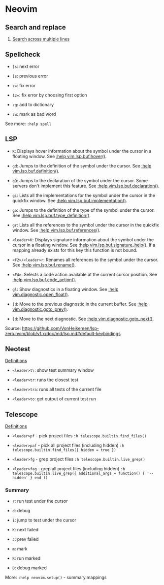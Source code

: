# Neovim

## Search and replace

1. [Search across multiple lines](https://vim.fandom.com/wiki/Search_across_multiple_lines)

## Spellcheck

* `]s`: next error

* `[s`: previous error

* `z=`: fix error

* `1z=`: fix error by choosing first option

* `zg`: add to dictionary

* `zw`: mark as bad word

See more: `:help spell`

## LSP

* `K`: Displays hover information about the symbol under the cursor in a floating window. See [:help vim.lsp.buf.hover()](https://neovim.io/doc/user/lsp.html#vim.lsp.buf.hover()).

* `gd`: Jumps to the definition of the symbol under the cursor. See [:help vim.lsp.buf.definition()](https://neovim.io/doc/user/lsp.html#vim.lsp.buf.definition()).

* `gD`: Jumps to the declaration of the symbol under the cursor. Some servers don't implement this feature. See [:help vim.lsp.buf.declaration()](https://neovim.io/doc/user/lsp.html#vim.lsp.buf.declaration()).

* `gi`: Lists all the implementations for the symbol under the cursor in the quickfix window. See [:help vim.lsp.buf.implementation()](https://neovim.io/doc/user/lsp.html#vim.lsp.buf.implementation()).

* `go`: Jumps to the definition of the type of the symbol under the cursor. See [:help vim.lsp.buf.type_definition()](https://neovim.io/doc/user/lsp.html#vim.lsp.buf.type_definition()).

* `gr`: Lists all the references to the symbol under the cursor in the quickfix window. See [:help vim.lsp.buf.references()](https://neovim.io/doc/user/lsp.html#vim.lsp.buf.references()).

* `<leader>K`: Displays signature information about the symbol under the cursor in a floating window. See [:help vim.lsp.buf.signature_help()](https://neovim.io/doc/user/lsp.html#vim.lsp.buf.signature_help()). If a mapping already exists for this key this function is not bound.

* `<F2>/<leader>r`: Renames all references to the symbol under the cursor. See [:help vim.lsp.buf.rename()](https://neovim.io/doc/user/lsp.html#vim.lsp.buf.rename()).

* `<F4>`: Selects a code action available at the current cursor position. See [:help vim.lsp.buf.code_action()](https://neovim.io/doc/user/lsp.html#vim.lsp.buf.code_action()).

* `gl`: Show diagnostics in a floating window. See [:help vim.diagnostic.open_float()](https://neovim.io/doc/user/diagnostic.html#vim.diagnostic.open_float()).

* `[d`: Move to the previous diagnostic in the current buffer. See [:help vim.diagnostic.goto_prev()](https://neovim.io/doc/user/diagnostic.html#vim.diagnostic.goto_prev()).

* `]d`: Move to the next diagnostic. See [:help vim.diagnostic.goto_next()](https://neovim.io/doc/user/diagnostic.html#vim.diagnostic.goto_next()).

Source: https://github.com/VonHeikemen/lsp-zero.nvim/blob/v1.x/doc/md/lsp.md#default-keybindings

## Neotest

[Definitions](../dot_config/nvim/after/plugin/neotest.lua)

* `<leader>t\`: show test summary window

* `<leader>tr`: runs the closest test

* `<leader>tra`: runs all tests of the current file

* `<leader>to`: get output of current test run

## Telescope

[Definitions](../dot_config/nvim/after/plugin/telescope.lua)

* `<leader>pf` - pick project files `:h telescope.builtin.find_files()`

* `<leader>paf` - pick all project files (including hidden) `:h telescope.builtin.find_files({ hidden = true })`

* `<leader>fg` - grep project files `:h telescope.builtin.live_grep()`

* `<leader>fag` - grep all project files (including hidden) `:h telescope.builtin.live_grep({ additional_args = function() { '--hidden' } end ))`

### Summary

* `r`: run test under the cursor

* `d`: debug

* `i`: jump to test under the cursor

* `K`: next failed

* `J`: prev failed

* `m`: mark

* `R`: run marked

* `D`: debug marked

More: `:help neovim.setup()` - summary.mappings
